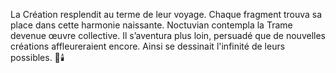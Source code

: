La Création resplendit au terme de leur voyage.
Chaque fragment trouva sa place dans cette harmonie naissante.
Noctuvian contempla la Trame devenue œuvre collective.
Il s’aventura plus loin, persuadé que de nouvelles créations 
affleureraient encore.
Ainsi se dessinait l'infinité de leurs possibles.
🌌🕯️
